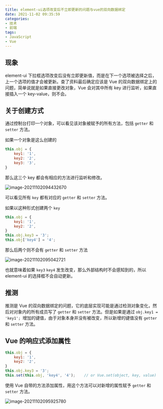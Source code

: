 ```yaml
---
title: element-ui选项改变后不立即更新的问题与vue的双向数据绑定
date: 2021-11-02 09:35:59
categories:
- 技术
- 前端
tags:
- JavaScript
- Vue
---
```


## 现象

element-ui 下拉框选项改变后没有立即更新值，而是在下一个选项被选择之后，上一个选项的值才会被更新。查了资料最后确定应该是 Vue 的双向数据绑定上的问题，简单说就是如果直接更改对象，Vue 会对其中所有 key 进行监听，如果直接插入一个 key-value，则不会。

<!--more-->

## 关于创建方式

通过控制台打印一个对象，可以看见该对象被赋予的所有方法，包括 `getter` 和 `setter` 方法。

如果一个对象是这么创建的

``` js
this.obj = {
    key1: '1',
    key2: '2',
    key3: '3',
}
```

那么这三个 key 都会有相应的方法进行监听和修改。

![image-20211102094432670](D:\GitHub\zhyib.github.io\source\_posts\20211102-element-ui选项改变后不立即更新的问题与vue的双向数据绑定\image-20211102094432670.png)

可以看见所有 `key` 都有对应的 `getter` 和 `setter` 方法。



如果以这种形式创建两个 `key`

```javascript
this.obj = {
    key1: '1',
    key2: '2',
}
this.obj.key3 = '3';
this.obj['key4'] = '4';
```

那么后两个则不会有 `getter` 和 `setter` 方法

![image-20211102095042721](D:\GitHub\zhyib.github.io\source\_posts\20211102-element-ui选项改变后不立即更新的问题与vue的双向数据绑定\image-20211102095042721.png)

也就意味着如果 `key3` `key4` 发生改变，那么外部结构时不会感知到的，所以 element-ui 的选择框不会自动更新。



## 推测

推测是 Vue 的双向数据绑定的问题，它的底层实现可能是通过检测对象变化，然后对对象内的所有成员写了 `getter` 和 `setter` 方法。但是如果是通过 `obj.key1 = 'key1'; `增加的键值，由于对象本身并没有被改变，所以新增的键值没有 `getter` 和 `setter` 方法。



## Vue 的响应式添加属性

```javascript
this.obj = {
    key1: '1',
    key2: '2',
}
this.obj.key3 = '3';
this.set(this.obj, 'key4', '4');	// or Vue.set(object, key, value)
```

使用 Vue 自带的方法添加属性，用这个方法可以对新增的属性赋予 `getter` 和 `setter` 方法。

![image-20211102095925780](D:\GitHub\zhyib.github.io\source\_posts\20211102-element-ui选项改变后不立即更新的问题与vue的双向数据绑定\image-20211102095925780.png)

